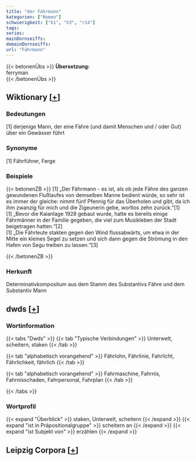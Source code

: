 ```yaml
---
title: "der Fährmann"
kategorien: ["Nomen"]
schwierigkeit: ["k1", "h3", "r14"]
tags:
series:
mainDornseiffs:
domainDornseiffs:
url: "Fährmann"
---
```


{{< betonenÜbs >}}
**Übersetzung:**  
ferryman  
{{< /betonenÜbs >}}

## Wiktionary [[+](https://de.wiktionary.org/wiki/Fährmann)]

### Bedeutungen
[1] derjenige Mann, der eine Fähre (und damit Menschen und / oder Gut) über ein Gewässer führt  

### Synonyme
[1] Fährführer, Ferge  

### Beispiele
{{< betonenZB >}}
[1] „Der Fährmann - es ist, als ob jede Fähre des ganzen gewundenen Flußlaufes von demselben Manne bedient würde, so sehr ist es immer der gleiche: nimmt fünf Pfennig für das Überholen und gibt, da ich ihm zwanzig für mich und die Zigeunerin gebe, wortlos zehn zurück.“[1]  
[1] „Bevor die Kaianlage 1928 gebaut wurde, hatte es bereits einige Fährmänner in der Familie gegeben, die viel zum Musikleben der Stadt beigetragen hatten.“[2]  
[1] „Die Fährleute stakten gegen den Wind flussabwärts, um etwa in der Mitte ein kleines Segel zu setzen und sich dann gegen die Strömung in den Hafen von Segu treiben zu lassen.“[3]  

{{< /betonenZB >}}
### Herkunft
Determinativkompositum aus dem Stamm des Substantivs Fähre und dem Substantiv Mann  



## dwds [[+](https://www.dwds.de/wb/Fährmann)]

### Wortinformation
{{< tabs "Dwds" >}}
{{< tab "Typische Verbindungen" >}}
Unterwelt, scheitern, staken
{{< /tab >}}

{{< tab "alphabetisch vorangehend" >}}
Fährlohn, Fährlinie, Fahrlicht, Fährlichkeit, fährlich
{{< /tab >}}

{{< tab "alphabetisch vorangehend" >}}
Fahrmaschine, Fahrnis, Fahrnisschaden, Fahrpersonal, Fahrplan
{{< /tab >}}

{{< /tabs >}}

### Wortprofil
{{< expand "Überblick" >}} staken, Unterwelt, scheitern {{< /expand >}}
{{< expand "ist in Präpositionalgruppe" >}} scheitern an {{< /expand >}}
{{< expand "ist Subjekt von" >}} erzählen {{< /expand >}}

## Leipzig Corpora [[+](https://corpora.uni-leipzig.de/en/res?word=Fährmann&corpusId=deu_newscrawl-public_2018)]

